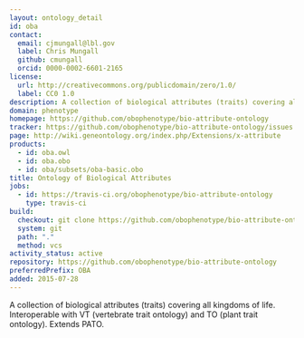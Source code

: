 ```yaml
---
layout: ontology_detail
id: oba
contact:
  email: cjmungall@lbl.gov
  label: Chris Mungall
  github: cmungall
  orcid: 0000-0002-6601-2165
license:
  url: http://creativecommons.org/publicdomain/zero/1.0/
  label: CC0 1.0
description: A collection of biological attributes (traits) covering all kingdoms of life.
domain: phenotype
homepage: https://github.com/obophenotype/bio-attribute-ontology
tracker: https://github.com/obophenotype/bio-attribute-ontology/issues
page: http://wiki.geneontology.org/index.php/Extensions/x-attribute
products:
  - id: oba.owl
  - id: oba.obo
  - id: oba/subsets/oba-basic.obo
title: Ontology of Biological Attributes
jobs:
  - id: https://travis-ci.org/obophenotype/bio-attribute-ontology
    type: travis-ci
build:
  checkout: git clone https://github.com/obophenotype/bio-attribute-ontology.git
  system: git
  path: "."
  method: vcs
activity_status: active
repository: https://github.com/obophenotype/bio-attribute-ontology
preferredPrefix: OBA
added: 2015-07-28
---
```


A collection of biological attributes (traits) covering all kingdoms of life. Interoperable with
VT (vertebrate trait ontology) and TO (plant trait ontology). Extends PATO.

